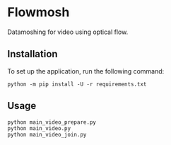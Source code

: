 # Flowmosh

Datamoshing for video using optical flow.

## Installation

To set up the application, run the following command:

```shell
python -m pip install -U -r requirements.txt
```

## Usage

```shell
python main_video_prepare.py
python main_video.py
python main_video_join.py
```
